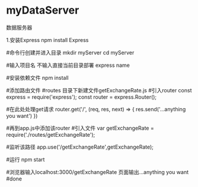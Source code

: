 # myDataServer
数据服务器

1.安装Express 
npm install Express

#命令行创建并进入目录
mkdir myServer
cd myServer

#输入项目名 不输入直接当前目录部署
express name 

#安装依赖文件
npm install

#添加路由文件
#routes 目录下新建文件getExchangeRate.js
#引入router
const express = require('express');
const router = express.Router();

#在此处处理get请求
router.get('/', (req, res, next) => {
    res.send('...anything you want')
})

#再到app.js中添加该router
#引入文件
var getExchangeRate = require('./routes/getExchangeRate');

#监听该路径
app.use('/getExchangeRate',getExchangeRate);

#运行
npm start

#浏览器输入localhost:3000/getExchangeRate 页面输出...anything you want
#done


